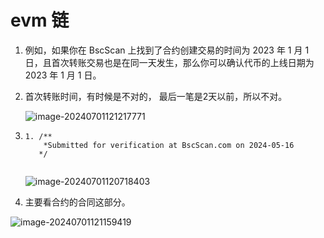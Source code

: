 # evm 链

1. 例如，如果你在 BscScan 上找到了合约创建交易的时间为 2023 年 1 月 1 日，且首次转账交易也是在同一天发生，那么你可以确认代币的上线日期为 2023 年 1 月 1 日。

2. 首次转账时间，有时候是不对的， 最后一笔是2天以前，所以不对。

   ![image-20240701121217771](imgs/image-20240701121217771.png)

3. ```
   1. /**
       *Submitted for verification at BscScan.com on 2024-05-16
      */
   
   
   ```

   ![image-20240701120718403](imgs/image-20240701120718403.png)

4. 主要看合约的合同这部分。

![image-20240701121159419](imgs/image-20240701121159419.png)